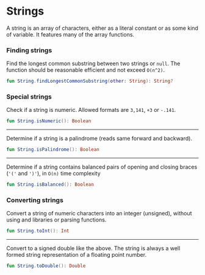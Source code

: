 # Strings

A string is an array of characters, either as a literal constant or as some kind of variable.
It features many of the array functions.

### Finding strings

Find the longest common substring between two strings or `null`. The function should be reasonable efficient and not exceed `O(n^2)`.

```kotlin
fun String.findLongestCommonSubstring(other: String): String?
```

### Special strings

Check if a string is numeric. Allowed formats are `3,141`, `+3` or `-.141`.

```kotlin
fun String.isNumeric(): Boolean
```
---
Determine if a string is a palindrome (reads same forward and backward).

```kotlin
fun String.isPalindrome(): Boolean
```
---
Determine if a string contains balanced pairs of opening and closing braces (`'('` and `')'`), in `O(n)` time complexity

```kotlin
fun String.isBalanced(): Boolean
 ```

### Converting strings

Convert a string of numeric characters into an integer (unsigned), without using and libraries or parsing functions.

```kotlin
fun String.toInt(): Int
```
---
Convert to a signed double like the above. The string is always a well formed string representation of a floating point number.

```kotlin
fun String.toDouble(): Double
```
